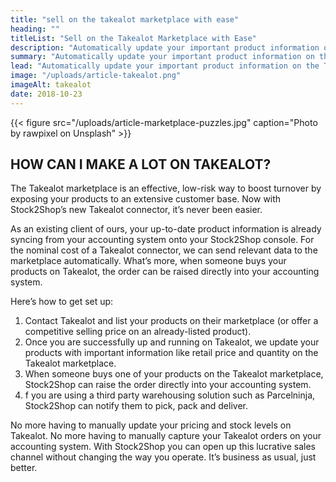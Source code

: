 ```yaml
---
title: "sell on the takealot marketplace with ease"
heading: ""
titleList: "Sell on the Takealot Marketplace with Ease"
description: "Automatically update your important product information on the Takealot marketplace with Stock2Shop."
summary: "Automatically update your important product information on the Takealot marketplace with Stock2Shop. No more sending manual csv files with with updated pricing and stock levels."
lead: "Automatically update your important product information on the Takealot marketplace with Stock2Shop."
image: "/uploads/article-takealot.png"
imageAlt: takealot
date: 2018-10-23
---
```


{{< figure src="/uploads/article-marketplace-puzzles.jpg" caption="Photo by rawpixel on Unsplash" >}}

## HOW CAN I MAKE A LOT ON TAKEALOT?
The Takealot marketplace is an effective, low-risk way to boost turnover by exposing your products to an extensive customer base. Now with Stock2Shop’s new Takealot connector, it’s never been easier.

As an existing client of ours, your up-to-date product information is already syncing from your accounting system onto your Stock2Shop console. For the nominal cost of a Takealot connector, we can send relevant data to the marketplace automatically. What’s more, when someone buys your products on Takealot, the order can be raised directly into your accounting system.

Here’s how to get set up:
1. Contact Takealot and list your products on their marketplace (or offer a competitive selling price on an already-listed product).
2. Once you are successfully up and running on Takealot, we update your products with important information like retail price and quantity on the Takealot marketplace.
3. When someone buys one of your products on the Takealot marketplace, Stock2Shop can raise the order directly into your accounting system.
4. f you are using a third party warehousing solution such as Parcelninja, Stock2Shop can notify them to pick, pack and deliver.

No more having to manually update your pricing and stock levels on Takealot. No more having to manually capture your Takealot orders on your accounting system. With Stock2Shop you can open up this lucrative sales channel without changing the way you operate. It’s business as usual, just better.